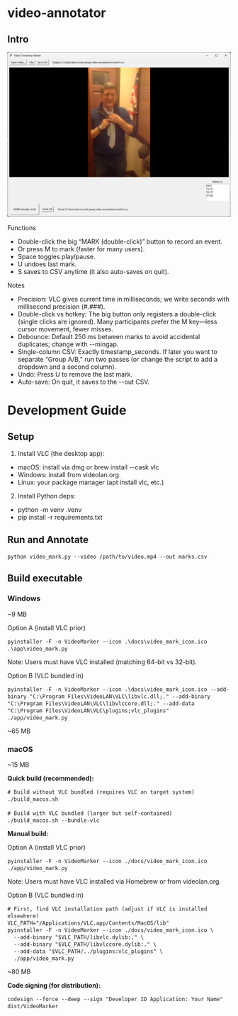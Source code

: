 # video-annotator

## Intro

![img.png](docs/video-mark-window-v1.png)

Functions
- Double-click the big “MARK (double-click)” button to record an event.
- Or press M to mark (faster for many users).
- Space toggles play/pause.
- U undoes last mark.
- S saves to CSV anytime (it also auto-saves on quit).

Notes
- Precision: VLC gives current time in milliseconds; we write seconds with millisecond precision (#.###).
- Double-click vs hotkey: The big button only registers a double-click (single clicks are ignored). Many participants prefer the M key—less cursor movement, fewer misses.
- Debounce: Default 250 ms between marks to avoid accidental duplicates; change with --mingap.
- Single-column CSV: Exactly timestamp_seconds. If later you want to separate “Group A/B,” run two passes (or change the script to add a dropdown and a second column).
- Undo: Press U to remove the last mark.
- Auto-save: On quit, it saves to the --out CSV.

# Development Guide

## Setup

1. Install VLC (the desktop app):

- macOS: install via dmg or brew install --cask vlc
- Windows: install from videolan.org
- Linux: your package manager (apt install vlc, etc.)

2. Install Python deps:

- python -m venv .venv
- pip install -r requirements.txt

## Run and Annotate

```shell
python video_mark.py --video /path/to/video.mp4 --out marks.csv
```

## Build executable

### Windows
~9 MB

Option A (install VLC prior)
```shell
pyinstaller -F -n VideoMarker --icon .\docs\video_mark_icon.ico .\app\video_mark.py
```
Note: Users must have VLC installed (matching 64-bit vs 32-bit).

Option B (VLC bundled in)
```shell
pyinstaller -F -n VideoMarker --icon .\docs\video_mark_icon.ico --add-binary "C:\Program Files\VideoLAN\VLC\libvlc.dll;." --add-binary "C:\Program Files\VideoLAN\VLC\libvlccore.dll;." --add-data "C:\Program Files\VideoLAN\VLC\plugins;vlc_plugins" ./app/video_mark.py
```
~65 MB

### macOS
~15 MB

**Quick build (recommended):**
```shell
# Build without VLC bundled (requires VLC on target system)
./build_macos.sh

# Build with VLC bundled (larger but self-contained)
./build_macos.sh --bundle-vlc
```

**Manual build:**

Option A (install VLC prior)
```shell
pyinstaller -F -n VideoMarker --icon ./docs/video_mark_icon.ico ./app/video_mark.py
```
Note: Users must have VLC installed via Homebrew or from videolan.org.

Option B (VLC bundled in)
```shell
# First, find VLC installation path (adjust if VLC is installed elsewhere)
VLC_PATH="/Applications/VLC.app/Contents/MacOS/lib"
pyinstaller -F -n VideoMarker --icon ./docs/video_mark_icon.ico \
  --add-binary "$VLC_PATH/libvlc.dylib:." \
  --add-binary "$VLC_PATH/libvlccore.dylib:." \
  --add-data "$VLC_PATH/../plugins:vlc_plugins" \
  ./app/video_mark.py
```
~80 MB

**Code signing (for distribution):**
```shell
codesign --force --deep --sign "Developer ID Application: Your Name" dist/VideoMarker
```



